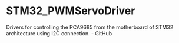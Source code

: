 # STM32_PWMServoDriver
Drivers for controlling the PCA9685  from the motherboard of STM32 architecture using I2C connection. - GitHub
